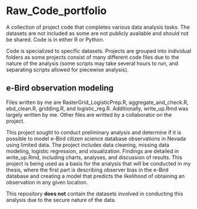 # Raw_Code_portfolio
A collection of project code that completes various data analysis tasks. The datasets are not included as some are not publicly available and should not be shared. Code is in either R or Python.

Code is specialized to specific datasets. Projects are grouped into individual folders as some projects consist of many different code files due to the nature of the analysis (some scripts may take several hours to run, and separating scripts allowed for piecewise analysis).

## e-Bird observation modeling
Files written by me are RasterGrid_LogisticPrep.R, aggregate_and_check.R, ebd_clean.R, gridding.R, and logistic_reg.R. Additionally, write_up.Rmd was largely written by me. Other files are writted by a collaborator on the project.

This project sought to conduct preliminary analysis and determine if it is possible to model e-Bird citizen science database observations in Nevada using limited data. The project includes data cleaning, missing data modeling, logistic regression, and visualization. Findings are detailed in write_up.Rmd, including charts, analyses, and discussion of results. This project is being used as a basis for the analysis that will be conducted in my thesis, where the first part is describing observer bias in the e-Bird database and creating a model that predicts the likelihood of obtaining an observation in any given location. 

This repository **does not** contain the datasets involved in conducting this analysis due to the secure nature of the data.
